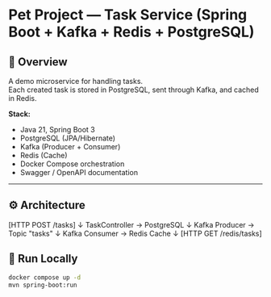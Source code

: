 # Pet Project — Task Service (Spring Boot + Kafka + Redis + PostgreSQL)

## 📘 Overview
A demo microservice for handling tasks.  
Each created task is stored in PostgreSQL, sent through Kafka, and cached in Redis.

**Stack:**
- Java 21, Spring Boot 3
- PostgreSQL (JPA/Hibernate)
- Kafka (Producer + Consumer)
- Redis (Cache)
- Docker Compose orchestration
- Swagger / OpenAPI documentation

---

## ⚙️ Architecture
[HTTP POST /tasks]
↓
TaskController → PostgreSQL
↓
Kafka Producer → Topic "tasks"
↓
Kafka Consumer → Redis Cache
↓
[HTTP GET /redis/tasks]
## 🚀 Run Locally

```bash
docker compose up -d
mvn spring-boot:run